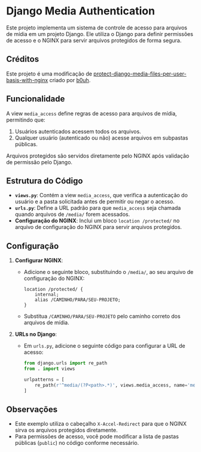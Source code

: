 
# Django Media Authentication


Este projeto implementa um sistema de controle de acesso para arquivos de mídia em um projeto Django. Ele utiliza o Django para definir permissões de acesso e o NGINX para servir arquivos protegidos de forma segura.

## Créditos

Este projeto é uma modificação de [protect-django-media-files-per-user-basis-with-nginx](https://b0uh.github.io/protect-django-media-files-per-user-basis-with-nginx.html) criado por [b0uh](https://github.com/b0uh).

## Funcionalidade

A view `media_access` define regras de acesso para arquivos de mídia, permitindo que:
1. Usuários autenticados acessem todos os arquivos.
2. Qualquer usuário (autenticado ou não) acesse arquivos em subpastas públicas.

Arquivos protegidos são servidos diretamente pelo NGINX após validação de permissão pelo Django.

## Estrutura do Código

- **`views.py`**: Contém a view `media_access`, que verifica a autenticação do usuário e a pasta solicitada antes de permitir ou negar o acesso.
- **`urls.py`**: Define a URL padrão para que `media_access` seja chamada quando arquivos de `/media/` forem acessados.
- **Configuração do NGINX**: Inclui um bloco `location /protected/` no arquivo de configuração do NGINX para servir arquivos protegidos.

## Configuração

1. **Configurar NGINX**:
   - Adicione o seguinte bloco, substituindo o `/media/`, ao seu arquivo de configuração do NGINX:
     ```nginx
     location /protected/ {
         internal;
         alias /CAMINHO/PARA/SEU-PROJETO;
     }
     ```
   - Substitua `/CAMINHO/PARA/SEU-PROJETO` pelo caminho correto dos arquivos de mídia.

2. **URLs no Django**:
   - Em `urls.py`, adicione o seguinte código para configurar a URL de acesso:
     ```python
     from django.urls import re_path
     from . import views

     urlpatterns = [
         re_path(r'^media/(?P<path>.*)', views.media_access, name='media')
     ]
     ```

## Observações

- Este exemplo utiliza o cabeçalho `X-Accel-Redirect` para que o NGINX sirva os arquivos protegidos diretamente.
- Para permissões de acesso, você pode modificar a lista de pastas públicas (`public`) no código conforme necessário.
